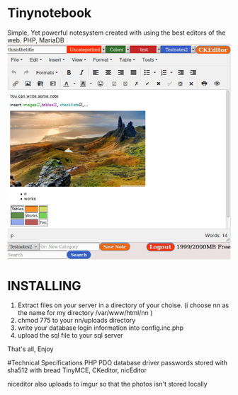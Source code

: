# Tinynotebook
Simple, Yet powerful notesystem created with using the best editors of the web. PHP, MariaDB
![alt text](https://github.com/Symgi/Tinynotebook/raw/master/newnotesystem.png "Screenshot")



# INSTALLING
1. Extract files on your server in a directory of your choise. (i choose nn as the name for my directory /var/www/html/nn )
2. chmod 775 to your nn/uploads directory
3. write your database login information into config.inc.php
4. upload the sql file to your sql server

That's all, Enjoy


#Technical Specifications
PHP PDO database driver
passwords stored with sha512 with bread
TinyMCE, CKeditor, nicEditor

niceditor also uploads to imgur so that the photos isn't stored locally
